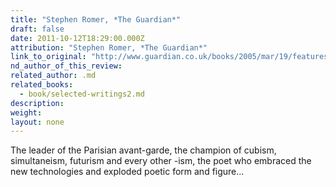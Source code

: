 ```yaml
---
title: "Stephen Romer, *The Guardian*"
draft: false
date: 2011-10-12T18:29:00.000Z
attribution: "Stephen Romer, *The Guardian*"
link_to_original: "http://www.guardian.co.uk/books/2005/mar/19/featuresreviews.guardianreview14"
nd_author_of_this_review:
related_author: .md
related_books:
  - book/selected-writings2.md
description:
weight:
layout: none
---
```

The leader of the Parisian avant-garde, the champion of cubism, simultaneism, futurism and every other -ism, the poet who embraced the new technologies and exploded poetic form and figure...

